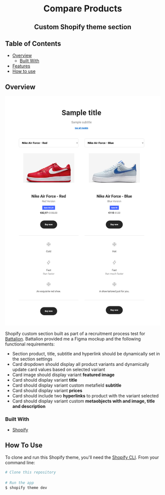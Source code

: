 <h1 align="center">Compare Products</h1>
<h2 align="center">Custom Shopify theme section</h2>

<!-- <div align="center">
  <h3>
    <a href="https://{your-demo-link.your-domain}">
      Demo
    </a>
    <span> | </span>
  </h3>
</div> -->

<!-- TABLE OF CONTENTS -->

## Table of Contents

- [Overview](#overview)
  - [Built With](#built-with)
- [Features](#features)
- [How to use](#how-to-use)

<!-- OVERVIEW -->

## Overview

![screenshot](https://github.com/BrunoMarquesAlmeida/battalion-dev-test/blob/main/screenshot.png?raw=true)

Shopify custom section built as part of a recruitment process test for [Battalion](https://wearebattalion.com/).
Battalion provided me a Figma mockup and the following functional requirements:

- Section product, title, subtitle and hyperlink should be dynamically set in the section settings
- Card dropdown should display all product variants and dynamically update card values based on selected variant
- Card image should display variant **featured image**
- Card should display variant **title**
- Card should display variant custom metafield **subtitle**
- Card should display variant **prices**
- Card should include two **hyperlinks** to product with the variant selected
- Card should display variant custom **metaobjects with and image, title and description**

### Built With

<!-- This section should list any major frameworks that you built your project using. Here are a few examples.-->

- [Shopify](https://www.shopify.com/)

<!-- ## Features -->

## How To Use

To clone and run this Shopify theme, you'll need the [Shopify CLI](https://shopify.dev/docs/themes/tools/cli).
From your command line:

```bash
# Clone this repository

# Run the app
$ shopify theme dev
```
